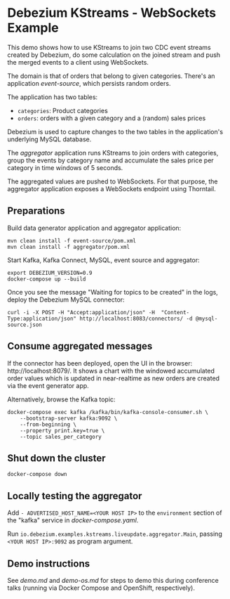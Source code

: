 # Debezium KStreams - WebSockets Example

This demo shows how to use KStreams to join two CDC event streams created by Debezium,
do some calculation on the joined stream and push the merged events to a client using WebSockets.

The domain is that of orders that belong to given categories.
There's an application _event-source_, which persists random orders.

The application has two tables:

* `categories`: Product categories
* `orders`: orders with a given category and a (random) sales prices

Debezium is used to capture changes to the two tables in the application's underlying MySQL database.

The _aggregator_ application runs KStreams to join orders with categories,
group the events by category name and accumulate the sales price per category in time windows of 5 seconds.

The aggregated values are pushed to WebSockets.
For that purpose, the aggregator application exposes a WebSockets endpoint using Thorntail.

## Preparations

Build data generator application and aggregator application:

```shell
mvn clean install -f event-source/pom.xml
mvn clean install -f aggregator/pom.xml
```

Start Kafka, Kafka Connect, MySQL, event source and aggregator:

```shell
export DEBEZIUM_VERSION=0.9
docker-compose up --build
```

Once you see the message "Waiting for topics to be created" in the logs,
deploy the Debezium MySQL connector:

```shell
curl -i -X POST -H "Accept:application/json" -H  "Content-Type:application/json" http://localhost:8083/connectors/ -d @mysql-source.json
```

## Consume aggregated messages

If the connector has been deployed, open the UI in the browser: http://localhost:8079/.
It shows a chart with the windowed accumulated order values which is updated in near-realtime as new orders are created via the event generator app.

Alternatively, browse the Kafka topic:

```shell
docker-compose exec kafka /kafka/bin/kafka-console-consumer.sh \
    --bootstrap-server kafka:9092 \
    --from-beginning \
    --property print.key=true \
    --topic sales_per_category
```

## Shut down the cluster

```shell
docker-compose down
```

## Locally testing the aggregator

Add `- ADVERTISED_HOST_NAME=<YOUR HOST IP>` to the `environment` section of the "kafka" service in _docker-compose.yaml_.

Run `io.debezium.examples.kstreams.liveupdate.aggregator.Main`, passing `<YOUR HOST IP>:9092` as program argument.

## Demo instructions

See _demo.md_ and _demo-os.md_ for steps to demo this during conference talks (running via Docker Compose and OpenShift, respectively).
